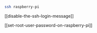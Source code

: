 ```sh
ssh raspberry-pi
```

[[disable-the-ssh-login-message]]

[[set-root-user-password-on-raspberry-pi]]
